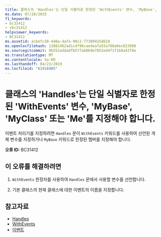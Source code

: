 ```yaml
---
title: 클래스의 'Handles'는 단일 식별자로 한정된 'WithEvents' 변수, 'MyBase', 'MyClass' 또는 'Me'를 지정해야 합니다.
ms.date: 07/20/2015
f1_keywords:
- bc31412
- vbc31412
helpviewer_keywords:
- BC31412
ms.assetid: acbefc38-448a-4afa-90c2-77389415d618
ms.openlocfilehash: 13881462ad1c4f96caedeafa55a788a0ec023988
ms.sourcegitcommit: 9b552addadfb57fab0b9e7852ed4f1f1b8a42f8e
ms.translationtype: MT
ms.contentlocale: ko-KR
ms.lasthandoff: 04/23/2019
ms.locfileid: "61916905"
---
```

# <a name="handles-in-classes-must-specify-a-withevents-variable-mybase-myclass-or-me-qualified-with-a-single-identifier"></a>클래스의 'Handles'는 단일 식별자로 한정된 'WithEvents' 변수, 'MyBase', 'MyClass' 또는 'Me'를 지정해야 합니다.
이벤트 처리기를 지정하려면 `Handles` 문이 `WithEvents` 키워드를 사용하여 선언된 개체 변수를 지정하거나 `MyBase` 키워드로 한정된 멤버를 지정해야 합니다.  
  
 **오류 ID:** BC31412  
  
## <a name="to-correct-this-error"></a>이 오류를 해결하려면  
  
1. `WithEvents` 한정자를 사용하여 `Handles` 문에서 사용할 변수를 선언합니다.  
  
2. 기본 클래스의 현재 클래스에 대한 이벤트의 이름을 지정합니다.  
  
## <a name="see-also"></a>참고자료

- [Handles](../../visual-basic/language-reference/statements/handles-clause.md)
- [WithEvents](../../visual-basic/language-reference/modifiers/withevents.md)
- [이벤트](../../visual-basic/programming-guide/language-features/events/index.md)
